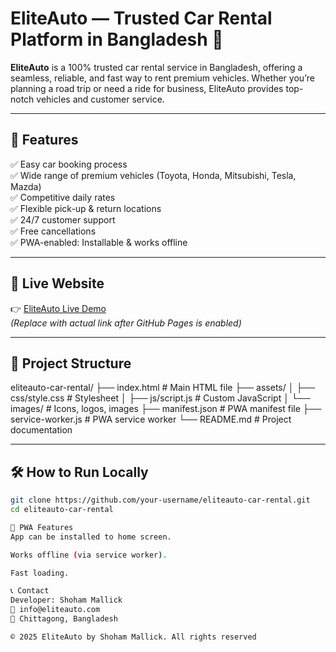 # EliteAuto — Trusted Car Rental Platform in Bangladesh 🚗

**EliteAuto** is a 100% trusted car rental service in Bangladesh, offering a seamless, reliable, and fast way to rent premium vehicles. Whether you’re planning a road trip or need a ride for business, EliteAuto provides top-notch vehicles and customer service.

---

## 🌟 Features

✅ Easy car booking process  
✅ Wide range of premium vehicles (Toyota, Honda, Mitsubishi, Tesla, Mazda)  
✅ Competitive daily rates  
✅ Flexible pick-up & return locations  
✅ 24/7 customer support  
✅ Free cancellations  
✅ PWA-enabled: Installable & works offline  

---

## 🚀 Live Website

👉 [EliteAuto Live Demo](https://your-username.github.io/eliteauto-car-rental/)  
*(Replace with actual link after GitHub Pages is enabled)*

---

## 📂 Project Structure
eliteauto-car-rental/
├── index.html # Main HTML file
├── assets/
│ ├── css/style.css # Stylesheet
│ ├── js/script.js # Custom JavaScript
│ └── images/ # Icons, logos, images
├── manifest.json # PWA manifest file
├── service-worker.js # PWA service worker
└── README.md # Project documentation


---

## 🛠️ How to Run Locally

```bash
git clone https://github.com/your-username/eliteauto-car-rental.git
cd eliteauto-car-rental

📱 PWA Features
App can be installed to home screen.

Works offline (via service worker).

Fast loading.

📞 Contact
Developer: Shoham Mallick
📧 info@eliteauto.com
📍 Chittagong, Bangladesh

© 2025 EliteAuto by Shoham Mallick. All rights reserved
